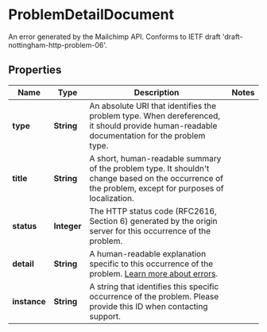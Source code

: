 

# ProblemDetailDocument

An error generated by the Mailchimp API. Conforms to IETF draft 'draft-nottingham-http-problem-06'.

## Properties

| Name | Type | Description | Notes |
|------------ | ------------- | ------------- | -------------|
|**type** | **String** | An absolute URI that identifies the problem type. When dereferenced, it should provide human-readable documentation for the problem type. |  |
|**title** | **String** | A short, human-readable summary of the problem type. It shouldn&#39;t change based on the occurrence of the problem, except for purposes of localization. |  |
|**status** | **Integer** | The HTTP status code (RFC2616, Section 6) generated by the origin server for this occurrence of the problem. |  |
|**detail** | **String** | A human-readable explanation specific to this occurrence of the problem. [Learn more about errors](/developer/guides/get-started-with-mailchimp-api-3/#Errors). |  |
|**instance** | **String** | A string that identifies this specific occurrence of the problem. Please provide this ID when contacting support. |  |



